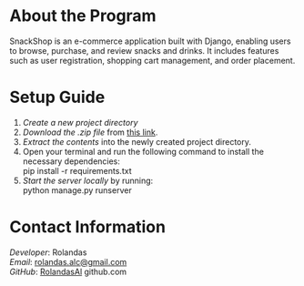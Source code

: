 # About the Program
SnackShop is an e-commerce application built with Django, enabling users to browse, purchase, and review snacks and drinks. It includes features such as user registration, shopping cart management, and order placement.

# Setup Guide

1. *Create a new project directory*  
2. *Download the .zip file* from [this link](https://github.com/RolandasAl/Snackshop).
3. *Extract the contents* into the newly created project directory.
4. Open your terminal and run the following command to install the necessary dependencies:  
   pip install -r requirements.txt
5. *Start the server locally* by running:  
   python manage.py runserver

# Contact Information  
*Developer*: Rolandas  
*Email*: rolandas.alc@gmail.com  
*GitHub*: [RolandasAl](https://github.com/RolandasAl)
github.com
